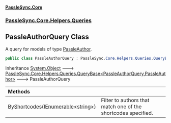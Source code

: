 #### [PassleSync.Core](index.md 'index')
### [PassleSync.Core.Helpers.Queries](PassleSync.Core.Helpers.Queries.md 'PassleSync.Core.Helpers.Queries')

## PassleAuthorQuery Class

A query for models of type [PassleAuthor](PassleSync.Core.Models.Content.Umbraco.PassleAuthor.md 'PassleSync.Core.Models.Content.Umbraco.PassleAuthor').

```csharp
public class PassleAuthorQuery : PassleSync.Core.Helpers.Queries.QueryBase<PassleSync.Core.Helpers.Queries.PassleAuthorQuery, PassleSync.Core.Models.Content.Umbraco.PassleAuthor>
```

Inheritance [System.Object](https://docs.microsoft.com/en-us/dotnet/api/System.Object 'System.Object') &#129106; [PassleSync.Core.Helpers.Queries.QueryBase&lt;](PassleSync.Core.Helpers.Queries.QueryBase_T,P_.md 'PassleSync.Core.Helpers.Queries.QueryBase<T,P>')[PassleAuthorQuery](PassleSync.Core.Helpers.Queries.PassleAuthorQuery.md 'PassleSync.Core.Helpers.Queries.PassleAuthorQuery')[,](PassleSync.Core.Helpers.Queries.QueryBase_T,P_.md 'PassleSync.Core.Helpers.Queries.QueryBase<T,P>')[PassleAuthor](PassleSync.Core.Models.Content.Umbraco.PassleAuthor.md 'PassleSync.Core.Models.Content.Umbraco.PassleAuthor')[&gt;](PassleSync.Core.Helpers.Queries.QueryBase_T,P_.md 'PassleSync.Core.Helpers.Queries.QueryBase<T,P>') &#129106; PassleAuthorQuery

| Methods | |
| :--- | :--- |
| [ByShortcodes(IEnumerable&lt;string&gt;)](PassleSync.Core.Helpers.Queries.PassleAuthorQuery.ByShortcodes(System.Collections.Generic.IEnumerable_string_).md 'PassleSync.Core.Helpers.Queries.PassleAuthorQuery.ByShortcodes(System.Collections.Generic.IEnumerable<string>)') | Filter to authors that match one of the shortcodes specified. |
